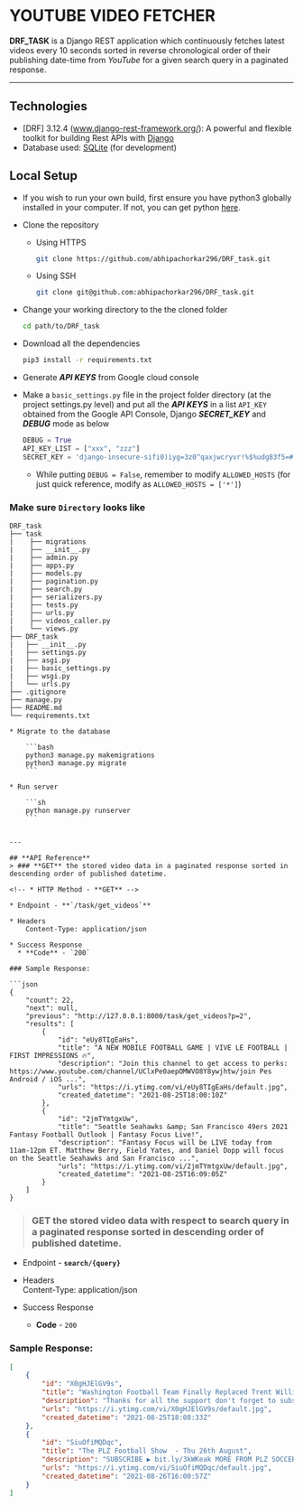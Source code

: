 # YOUTUBE VIDEO FETCHER

**DRF_TASK** is a Django REST application which continuously fetches latest videos every 10 seconds sorted in reverse chronological order of their publishing date-time from *YouTube* for a given search query in a paginated response.

---
## **Technologies**

* [DRF] 3.12.4 (www.django-rest-framework.org/): A powerful and flexible toolkit for building Rest APIs with [Django](https://www.djangoproject.com/)
* Database used: [SQLite](https://www.sqlite.org/index.html) (for development)


## **Local Setup**

* If you wish to run your own build, first ensure you have python3 globally installed in your computer. If not, you can get python [here](https://www.python.org/downloads/).

* Clone the repository

  * Using HTTPS

    ```sh
    git clone https://github.com/abhipachorkar296/DRF_task.git
    ```
  
  * Using SSH

    ```sh
    git clone git@github.com:abhipachorkar296/DRF_task.git
    ```

* Change your working directory to the the cloned folder

    ```bash
    cd path/to/DRF_task
    ```

* Download all the dependencies

    ```bash
    pip3 install -r requirements.txt
    ```
* Generate ***API KEYS*** from Google cloud console

* Make a ``basic_settings.py`` file in the project folder directory (at the project settings.py level) and put all the ***API KEYS*** in a list `API_KEY` obtained from the Google API Console, Django ***SECRET_KEY*** and ***DEBUG*** mode as below

    ```python
    DEBUG = True
    API_KEY_LIST = ["xxx", "zzz"]
    SECRET_KEY = 'django-insecure-sifi0)iyg=3z0^qaxjwcryvr!%$%udg83f5=#8q!7s7+75)-q7@kie9f%'
    ```

  * While putting `DEBUG = False`, remember to modify `ALLOWED_HOSTS` (for just quick reference, modify as `ALLOWED_HOSTS = ['*']`)

### Make sure ```Directory``` looks like

```
DRF_task
├── task
|    ├── migrations
|    ├── __init__.py
|    ├── admin.py
|    ├── apps.py
|    ├── models.py
|    ├── pagination.py
|    ├── search.py
|    ├── serializers.py
|    ├── tests.py
|    ├── urls.py
|    ├── videos_caller.py
|    └── views.py
├── DRF_task
|   ├── __init__.py
|   ├── settings.py
|   ├── asgi.py
|   ├── basic_settings.py
|   ├── wsgi.py
|   └── urls.py
├── .gitignore
├── manage.py
├── README.md
└── requirements.txt

* Migrate to the database

    ```bash
    python3 manage.py makemigrations
    python3 manage.py migrate
    ```

* Run server

    ```sh
    python manage.py runserver
    ```


---

## **API Reference**
> ### **GET** the stored video data in a paginated response sorted in descending order of published datetime.

<!-- * HTTP Method - **GET** -->

* Endpoint - **`/task/get_videos`**

* Headers  
    Content-Type: application/json

* Success Response  
  * **Code** - `200`

### Sample Response:

```json
{
    "count": 22,
    "next": null,
    "previous": "http://127.0.0.1:8000/task/get_videos?p=2",
    "results": [
        {
            "id": "eUy8TIgEaHs",
            "title": "A NEW MOBILE FOOTBALL GAME | VIVE LE FOOTBALL | FIRST IMPRESSIONS 🔥",
            "description": "Join this channel to get access to perks: https://www.youtube.com/channel/UClxPe0aepOMWVO8Y8ywjhtw/join Pes Android / iOS ...",
            "urls": "https://i.ytimg.com/vi/eUy8TIgEaHs/default.jpg",
            "created_datetime": "2021-08-25T18:00:10Z"
        },
        {
            "id": "2jmTYmtgxUw",
            "title": "Seattle Seahawks &amp; San Francisco 49ers 2021 Fantasy Football Outlook | Fantasy Focus Live!",
            "description": "Fantasy Focus will be LIVE today from 11am-12pm ET. Matthew Berry, Field Yates, and Daniel Dopp will focus on the Seattle Seahawks and San Francisco ...",
            "urls": "https://i.ytimg.com/vi/2jmTYmtgxUw/default.jpg",
            "created_datetime": "2021-08-25T16:09:05Z"
        }
    ]
}
```

> ### **GET** the stored video data with respect to search query in a paginated response sorted in descending order of published datetime.

<!-- * HTTP Method - **GET** -->

* Endpoint - **`search/{query}`**

* Headers  
    Content-Type: application/json

* Success Response  
  * **Code** - `200`



### Sample Response:

```json
[
    {
        "id": "X0gHJElGV9s",
        "title": "Washington Football Team Finally Replaced Trent Williams 😳🔥 | 6”5 Beast",
        "description": "Thanks for all the support don't forget to subscribe for the best Washington Football Content Dontae To My Channel here ...",
        "urls": "https://i.ytimg.com/vi/X0gHJElGV9s/default.jpg",
        "created_datetime": "2021-08-25T18:08:33Z"
    },
    {
        "id": "SiuOfiMQDqc",
        "title": "The PLZ Football Show  - Thu 26th August",
        "description": "SUBSCRIBE ▶️ bit.ly/3kWKeak MORE FROM PLZ SOCCER ON YOUTUBE: ▶️ PLZ FOOTBALL NEWS: https://www.youtube.com/playlist?list... ▶️ PLZ ...",
        "urls": "https://i.ytimg.com/vi/SiuOfiMQDqc/default.jpg",
        "created_datetime": "2021-08-26T16:00:57Z"
    }
]
```

